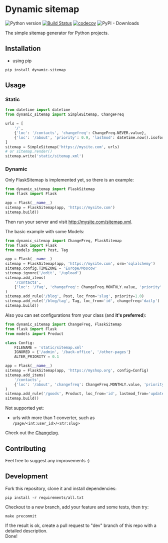 # Dynamic sitemap  
![Python version](https://img.shields.io/badge/python-3.6%2B-blue)
[![Build Status](https://travis-ci.com/KazakovDenis/dynamic-sitemap.svg?branch=master)](https://travis-ci.com/KazakovDenis/dynamic-sitemap)
[![codecov](https://codecov.io/gh/KazakovDenis/dynamic-sitemap/branch/master/graph/badge.svg)](https://codecov.io/gh/KazakovDenis/dynamic-sitemap)
![PyPI - Downloads](https://img.shields.io/pypi/dm/dynamic-sitemap)

The simple sitemap generator for Python projects.

## Installation
- using pip  
```shell script
pip install dynamic-sitemap
```
  
## Usage
### Static
```python
from datetime import datetime
from dynamic_sitemap import SimpleSitemap, ChangeFreq

urls = [
    '/',
    {'loc': '/contacts', 'changefreq': ChangeFreq.NEVER.value},
    {'loc': '/about', 'priority': 0.9, 'lastmod': datetime.now().isoformat()},
]
sitemap = SimpleSitemap('https://mysite.com', urls)
# or sitemap.render()
sitemap.write('static/sitemap.xml')
```
### Dynamic
Only FlaskSitemap is implemented yet, so there is an example:
```python
from dynamic_sitemap import FlaskSitemap
from flask import Flask

app = Flask(__name__)
sitemap = FlaskSitemap(app, 'https://mysite.com')
sitemap.build()
```
Then run your server and visit http://mysite.com/sitemap.xml.  

The basic example with some Models:
```python
from dynamic_sitemap import ChangeFreq, FlaskSitemap
from flask import Flask
from models import Post, Tag

app = Flask(__name__)
sitemap = FlaskSitemap(app, 'https://mysite.com', orm='sqlalchemy')
sitemap.config.TIMEZONE = 'Europe/Moscow'
sitemap.ignore('/edit', '/upload')
sitemap.add_items(
    '/contacts',
    {'loc': '/faq', 'changefreq': ChangeFreq.MONTHLY.value, 'priority': 0.4},
)
sitemap.add_rule('/blog', Post, loc_from='slug', priority=1.0)
sitemap.add_rule('/blog/tag', Tag, loc_from='id', changefreq='daily')
sitemap.build()
```

Also you can set configurations from your class (and __it's preferred__):

```python
from dynamic_sitemap import ChangeFreq, FlaskSitemap
from flask import Flask
from models import Product

class Config:
    FILENAME = 'static/sitemap.xml'
    IGNORED = {'/admin', '/back-office', '/other-pages'}
    ALTER_PRIORITY = 0.1

app = Flask(__name__)
sitemap = FlaskSitemap(app, 'https://myshop.org', config=Config)
sitemap.add_items(
    '/contacts',
    {'loc': '/about', 'changefreq': ChangeFreq.MONTHLY.value, 'priority': 0.4},
)
sitemap.add_rule('/goods', Product, loc_from='id', lastmod_from='updated')
sitemap.build()
```

Not supported yet:
- urls with more than 1 converter, such as `/page/<int:user_id>/<str:slug>`

Check out the [Changelog](https://github.com/KazakovDenis/dynamic-sitemap/blob/master/CHANGELOG.md).  

## Contributing
Feel free to suggest any improvements :)  

## Development
Fork this repository, clone it and install dependencies:
```shell
pip install -r requirements/all.txt 
```
Checkout to a new branch, add your feature and some tests, then try:
```shell
make precommit
```

If the result is ok, create a pull request to "dev" branch of this repo with a detailed description.  
Done!  

